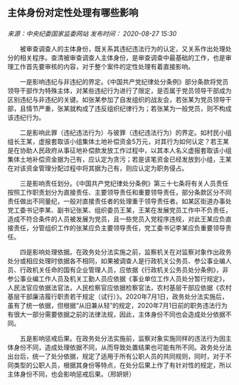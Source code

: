 ## 主体身份对定性处理有哪些影响

### 

_来源：中央纪委国家监委网站_ _发布时间： 2020-08-27 15:30_

　　被审查调查人的主体身份，既关系其违纪违法行为的认定，又关系作出处理处分的相关程序。查清被审查调查人主体身份，是审查调查中最基础的工作，也是审理工作首先要审核的内容，对于整个案件的定性处理有着直接影响。

　　一是影响违纪与非违纪的界定。《中国共产党纪律处分条例》部分条款将党员领导干部作为特殊主体，对某些违纪行为进行了限定，是否属于党员领导干部成为区别违纪与非违纪的关键。如张某参加了自发组织的战友会，若张某为党员领导干部，且情节严重，张某就构成了违反组织纪律行为；若张某为一般党员，则不构成该违纪行为。

　　二是影响此罪（违纪违法行为）与彼罪（违纪违法行为）的界定。如村民小组组长王某，虚报套取该小组集体土地补偿资金5万元，对其行为如何认定？若王某是在协助人民政府从事征地补偿款发放工作过程中，以其本人名义虚报套取该小组集体土地补偿资金据为己有，应认定为贪污；若是该笔资金已经发放到小组，王某在对该资金管理分配过程中将其据为己有，则应认定为职务侵占。

　　三是影响责任划分。《中国共产党纪律处分条例》第三十七条将有关人员责任按照工作职责划分为直接责任、主要领导责任和重要领导责任，部分条款区分不同责任做出不同量纪，一般对直接责任者的处理重于领导责任者。如某区街道办事处党工委书记李某、副书记张某、组织委员王某，王某在发展党员工作中不负责任，造成不符合条件的人员被发展为党员，且一些党员入党程序违规，对此王某应负直接责任，分管组织工作的张某应负主要领导责任，党工委书记李某应负重要领导责任。

　　四是影响处理依据。在政务处分法实施之前，监察机关在对监察对象作出政务处分或相应处理时依据各不相同，如果被调查人是行政机关公务员、参公事业编人员、行政机关任命的国有企业管理人员，应依据《行政机关公务员处分条例》，非参公事业编工作人员及机关工勤人员应依据《事业单位工作人员处分暂行规定》，人民法官应依据法官法，人民检察官应依据检察官法，农村基层干部应依据《农村基层干部廉洁履行职责若干规定（试行）》。2020年7月1日，政务处分法实施后，虽有了统一依据，但根据“从旧兼从轻”的规定，2020年7月1日前的职务违法行为有很大一部分需要依据之前的法律法规，因此，主体身份不同也会造成处分依据不同。

　　五是影响惩戒后果。在政务处分法实施前，监察对象实施同样的违法行为因主体身份不同，造成处理依据不同，从而导致处置结果也可能有所不同。政务处分法出台后，统一了处分依据，规定了适用于所有公职人员的共同规则，同时，对于不同类型的公职人员，根据其身份等特点，在处分后果上作了有针对性的规定，所以主体身份不同，也会影响惩戒后果。（邢妍妍）